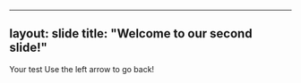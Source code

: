 --------
layout: slide
title: "Welcome to  our second slide!"
--------
Your test
Use the left arrow to go back!
